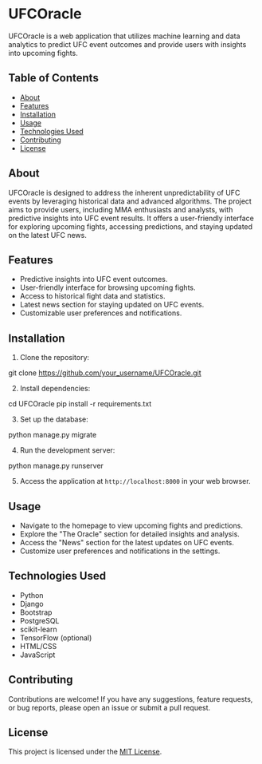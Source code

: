 # UFCOracle

UFCOracle is a web application that utilizes machine learning and data analytics to predict UFC event outcomes and provide users with insights into upcoming fights.

## Table of Contents

- [About](#about)
- [Features](#features)
- [Installation](#installation)
- [Usage](#usage)
- [Technologies Used](#technologies-used)
- [Contributing](#contributing)
- [License](#license)

## About

UFCOracle is designed to address the inherent unpredictability of UFC events by leveraging historical data and advanced algorithms. The project aims to provide users, including MMA enthusiasts and analysts, with predictive insights into UFC event results. It offers a user-friendly interface for exploring upcoming fights, accessing predictions, and staying updated on the latest UFC news.

## Features

- Predictive insights into UFC event outcomes.
- User-friendly interface for browsing upcoming fights.
- Access to historical fight data and statistics.
- Latest news section for staying updated on UFC events.
- Customizable user preferences and notifications.

## Installation

1. Clone the repository:

git clone https://github.com/your_username/UFCOracle.git


2. Install dependencies:

cd UFCOracle
pip install -r requirements.txt


3. Set up the database:

python manage.py migrate


4. Run the development server:

python manage.py runserver


5. Access the application at `http://localhost:8000` in your web browser.

## Usage

- Navigate to the homepage to view upcoming fights and predictions.
- Explore the "The Oracle" section for detailed insights and analysis.
- Access the "News" section for the latest updates on UFC events.
- Customize user preferences and notifications in the settings.

## Technologies Used

- Python
- Django
- Bootstrap
- PostgreSQL
- scikit-learn
- TensorFlow (optional)
- HTML/CSS
- JavaScript

## Contributing

Contributions are welcome! If you have any suggestions, feature requests, or bug reports, please open an issue or submit a pull request.

## License

This project is licensed under the [MIT License](LICENSE).

